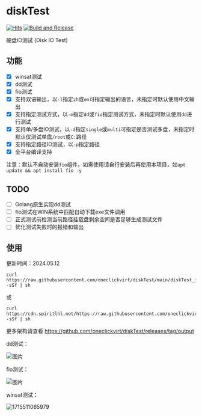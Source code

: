 # diskTest

[![Hits](https://hits.seeyoufarm.com/api/count/incr/badge.svg?url=https%3A%2F%2Fgithub.com%2Foneclickvirt%2FdiskTest&count_bg=%2379C83D&title_bg=%23555555&icon=sonarcloud.svg&icon_color=%2345FFC2&title=hits&edge_flat=false)](https://hits.seeyoufarm.com) [![Build and Release](https://github.com/oneclickvirt/diskTest/actions/workflows/main.yaml/badge.svg)](https://github.com/oneclickvirt/diskTest/actions/workflows/main.yaml)

硬盘IO测试 (Disk IO Test)

## 功能

- [x] winsat测试
- [x] dd测试
- [x] fio测试
- [x] 支持双语输出，以```-l```指定```zh```或```en```可指定输出的语言，未指定时默认使用中文输出
- [x] 支持指定测试方式，以```-m```指定```dd```或```fio```指定测试方式，未指定时默认使用```dd```进行测试
- [x] 支持单/多盘IO测试，以```-d```指定```single```或```multi```可指定是否测试多盘，未指定时默认仅测试单盘```/root```或```C:```路径
- [x] 支持指定路径IO测试，以```-p```指定路径
- [x] 全平台编译支持

注意：默认不自动安装```fio```组件，如需使用请自行安装后再使用本项目，如```apt update && apt install fio -y```

## TODO

- [ ] Golang原生实现dd测试
- [ ] fio测试在WIN系统中匹配自动下载exe文件调用
- [ ] 正式测试前检测当前路径挂载盘剩余空间是否足够生成测试文件
- [ ] 优化测试失败时的报错和输出

## 使用

更新时间：2024.05.12

```shell
curl https://raw.githubusercontent.com/oneclickvirt/diskTest/main/diskTest_install.sh -sSf | sh
```

或

```shell
curl https://cdn.spiritlhl.net/https://raw.githubusercontent.com/oneclickvirt/diskTest/main/diskTest_install.sh -sSf | sh
```

更多架构请查看 https://github.com/oneclickvirt/diskTest/releases/tag/output

dd测试：

![图片](https://github.com/oneclickvirt/diskTest/assets/103393591/163b1150-dc45-4d53-abbf-c6e1acca4e19)

fio测试：

![图片](https://github.com/oneclickvirt/diskTest/assets/103393591/3052b430-2d93-4a07-9e12-0a911ffb36c3)

winsat测试：

![1715511065979](https://github.com/oneclickvirt/diskTest/assets/103393591/952f6a58-ed9c-4b77-9a33-1a09fa4f1f29)
